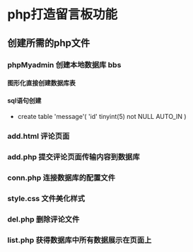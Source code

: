 # php打造留言板功能

## 创建所需的php文件

### phpMyadmin 创建本地数据库 bbs
#### 图形化直接创建数据库表
#### sql语句创建
-  create table 'message'(
    'id' tinyint(5) not NULL AUTO_IN
)

### add.html  评论页面

### add.php   提交评论页面传输内容到数据库

### conn.php  连接数据库的配置文件

### style.css 文件美化样式

### del.php  删除评论文件

### list.php  获得数据库中所有数据展示在页面上


